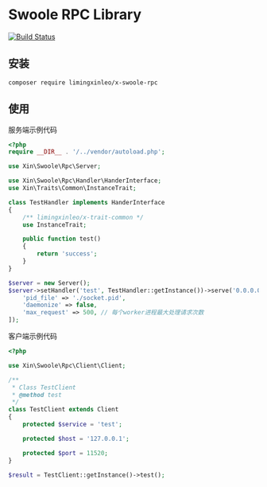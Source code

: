 # Swoole RPC Library

[![Build Status](https://travis-ci.org/limingxinleo/x-swoole-rpc.svg?branch=master)](https://travis-ci.org/limingxinleo/x-swoole-rpc)

## 安装
~~~
composer require limingxinleo/x-swoole-rpc
~~~

## 使用
服务端示例代码
~~~php
<?php
require __DIR__ . '/../vendor/autoload.php';

use Xin\Swoole\Rpc\Server;

use Xin\Swoole\Rpc\Handler\HanderInterface;
use Xin\Traits\Common\InstanceTrait;

class TestHandler implements HanderInterface
{
    /** limingxinleo/x-trait-common */
    use InstanceTrait;

    public function test()
    {
        return 'success';
    }
}

$server = new Server();
$server->setHandler('test', TestHandler::getInstance())->serve('0.0.0.0', '11520', [
    'pid_file' => './socket.pid',
    'daemonize' => false,
    'max_request' => 500, // 每个worker进程最大处理请求次数
]);
~~~

客户端示例代码
~~~php
<?php

use Xin\Swoole\Rpc\Client\Client;

/**
 * Class TestClient
 * @method test
 */
class TestClient extends Client
{
    protected $service = 'test';

    protected $host = '127.0.0.1';

    protected $port = 11520;
}

$result = TestClient::getInstance()->test();
~~~